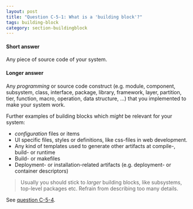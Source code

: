 ```yaml
---
layout: post
title: "Question C-5-1: What is a 'building block'?"
tags: building-block
category: section-buildingblock
---
```


#### Short answer

Any piece of source code of your system.

#### Longer answer

Any _programming_ or source code construct (e.g. module, component, subsystem, class, interface, package, library, framework, layer, partition, tier, function, macro, operation, data structure, …) that you implemented to make your system work.

Further examples of building blocks which _might_ be relevant for your system:

* _configuration_ files or items
* UI specific files, styles or definitions, like css-files in web development.
* Any kind of templates used to generate other artifacts at compile-, build- or runtime
* Build- or makefiles
* Deployment- or installation-related artifacts (e.g. deployment- or container descriptors)

>Usually you should stick to _larger_ building blocks, like subsystems, top-level packages etc. Refrain from describing too many details.

See [question C-5-4]().
